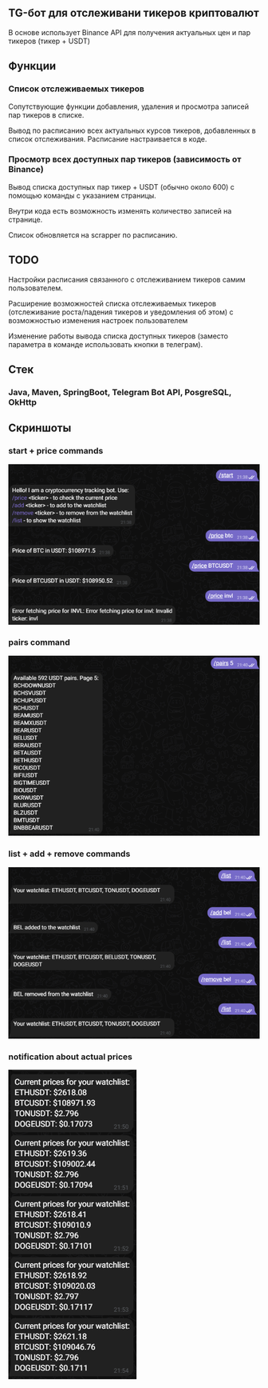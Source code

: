 ## TG-бот для отслеживани тикеров криптовалют
В основе использует Binance API для получения актуальных цен и пар тикеров (тикер + USDT)

## Функции

### Список отслеживаемых тикеров
Сопутствующие функции добавления, удаления и просмотра записей пар тикеров в списке.

Вывод по расписанию всех актуальных курсов тикеров, добавленных в список отслеживания. Расписание настраивается в коде.

### Просмотр всех доступных пар тикеров (зависимость от Binance)
Вывод списка доступных пар тикер + USDT (обычно около 600) с помощью команды с указанием страницы.

Внутри кода есть возможность изменять количество записей на странице.

Список обновляется на scrapper по расписанию.

## TODO
Настройки расписания связанного с отслеживанием тикеров самим пользователем.

Расширение возможностей списка отслеживаемых тикеров (отслеживание роста/падения тикеров и уведомления об этом) с возможностью изменения настроек пользователем

Изменение работы вывода списка доступных тикеров (заместо параметра в команде использовать кнопки в телеграм).

## Стек
### Java, Maven, SpringBoot, Telegram Bot API, PosgreSQL, OkHttp

## Скриншоты
### start + price commands
![prices.png](screenshots/prices.png)

### pairs command
![pairs.png](screenshots/pairs.png)

### list + add + remove commands
![list.png](screenshots/list.png)

### notification about actual prices
![notification.png](screenshots/notification.png)